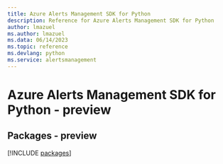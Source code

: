 ```yaml
---
title: Azure Alerts Management SDK for Python
description: Reference for Azure Alerts Management SDK for Python
author: lmazuel
ms.author: lmazuel
ms.data: 06/14/2023
ms.topic: reference
ms.devlang: python
ms.service: alertsmanagement
---
```

# Azure Alerts Management SDK for Python - preview
## Packages - preview
[!INCLUDE [packages](alerts-management-index.md)]